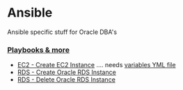 # Ansible 
Ansible specific stuff for Oracle DBA's

### <u>Playbooks & more</u>
* [EC2 - Create EC2 Instance](https://github.com/RKKoranteng/cloud-oracle-dba/blob/92d7f71d68d540498bf358c4ddf9f7d48d867e8b/ansible/create-ec2.yml) .... needs [variables YML file](https://github.com/RKKoranteng/cloud-oracle-dba/blob/42941ef8e7318c42c4d92de25ef0933301188713/ansible/vars/create-ec2.yml)
* [RDS - Create Oracle RDS Instance](https://github.com/RKKoranteng/cloud-oracle-dba/blob/e8b870e67a301c26bf86762b42096d4f9dbbb7c9/ansible/create-oracle-rds.yml)
* [RDS - Delete Oracle RDS Instance](https://github.com/RKKoranteng/cloud-oracle-dba/blob/abc2485405b7f7864274d2fae16ff1a846fdf8b7/ansible/delete-oracle-rds)

